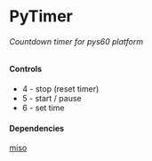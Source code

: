 # PyTimer
###### Countdown timer for pys60 platform


#### Controls
- 4 - stop (reset timer)
- 5 - start / pause
- 6 - set time

#### Dependencies
[miso](https://github.com/contextlogger/miso)